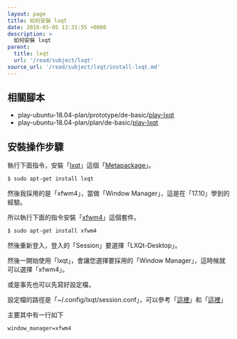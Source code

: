 ```yaml
---
layout: page
title: 如何安裝 lxqt
date: 2018-05-05 13:31:55 +0800
description: >
  如何安裝 lxqt
parent:
  title: lxqt
  url: '/read/subject/lxqt'
source_url: '/read/subject/lxqt/install-lxqt.md'
---
```



## 相關腳本

* play-ubuntu-18.04-plan/prototype/de-basic/[play-lxqt](https://github.com/samwhelp/play-ubuntu-18.04-plan/tree/master/prototype/de-basic/play-lxqt)
* play-ubuntu-18.04-plan/plan/de-basic/[play-lxqt](https://github.com/samwhelp/play-ubuntu-18.04-plan/tree/master/plan/de-basic/play-lxqt)


## 安裝操作步驟

執行下面指令，安裝「[lxqt](https://packages.ubuntu.com/bionic/lxqt)」這個「[Metapackage](https://help.ubuntu.com/community/MetaPackages)」。

``` sh
$ sudo apt-get install lxqt
```


然後我採用的是「xfwm4」，當做「Window Manager」，這是在「17.10」學到的經驗。

所以執行下面的指令安裝「[xfwm4](https://packages.ubuntu.com/bionic/xfwm4)」這個套件。


``` sh
$ sudo apt-get install xfwm4
```

然後重新登入，登入的「Session」要選擇「LXQt-Desktop」。

然後一開始使用「lxqt」，會讓您選擇要採用的「Window Manager」，這時候就可以選擇「xfwm4」。

或是事先也可以先寫好設定檔，

設定檔的路徑是「~/.config/lxqt/session.conf」，可以參考「[這裡](https://github.com/samwhelp/play-ubuntu-18.04-plan/blob/master/prototype/de-basic/play-lxqt/config/lxqt/session.conf#L4)」和「[這裡](https://github.com/samwhelp/play-ubuntu-18.04-plan/blob/master/plan/de-basic/play-lxqt/prj/play-lxqt/app/usr/share/play-lxqt/sub/on/lxqt/conf/set/session.conf#L4)」

主要其中有一行如下

```
window_manager=xfwm4
```
